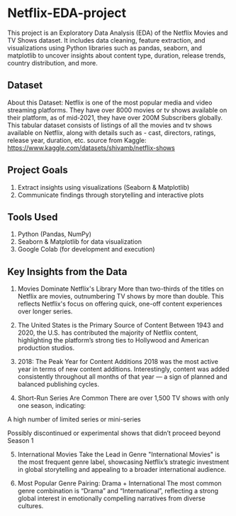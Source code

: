 # Netflix-EDA-project
This project is an Exploratory Data Analysis (EDA) of the Netflix Movies and TV Shows dataset. It includes data cleaning, feature extraction, and visualizations using Python libraries such as pandas, seaborn, and matplotlib to uncover insights about content type, duration, release trends, country distribution, and more.

## Dataset
About this Dataset: Netflix is one of the most popular media and video streaming platforms. They have over 8000 movies or tv shows available on their platform, as of mid-2021, they have over 200M Subscribers globally. This tabular dataset consists of listings of all the movies and tv shows available on Netflix, along with details such as - cast, directors, ratings, release year, duration, etc.
source from Kaggle: https://www.kaggle.com/datasets/shivamb/netflix-shows

## Project Goals
1. Extract insights using visualizations (Seaborn & Matplotlib)
2. Communicate findings through storytelling and interactive plots

## Tools Used
1. Python (Pandas, NumPy)
2. Seaborn & Matplotlib for data visualization
3. Google Colab (for development and execution)

## Key Insights from the Data
1. Movies Dominate Netflix's Library
More than two-thirds of the titles on Netflix are movies, outnumbering TV shows by more than double. This reflects Netflix's focus on offering quick, one-off content experiences over longer series.

2. The United States is the Primary Source of Content
Between 1943 and 2020, the U.S. has contributed the majority of Netflix content, highlighting the platform’s strong ties to Hollywood and American production studios.

3. 2018: The Peak Year for Content Additions
2018 was the most active year in terms of new content additions. Interestingly, content was added consistently throughout all months of that year — a sign of planned and balanced publishing cycles.

4. Short-Run Series Are Common
There are over 1,500 TV shows with only one season, indicating:

A high number of limited series or mini-series

Possibly discontinued or experimental shows that didn’t proceed beyond Season 1

5. International Movies Take the Lead in Genre
"International Movies" is the most frequent genre label, showcasing Netflix’s strategic investment in global storytelling and appealing to a broader international audience.

6. Most Popular Genre Pairing: Drama + International
The most common genre combination is “Drama” and “International”, reflecting a strong global interest in emotionally compelling narratives from diverse cultures.


